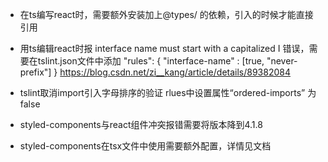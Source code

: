 - 在ts编写react时，需要额外安装加上@types/  的依赖，引入的时候才能直接引用
- 用ts编辑react时报 interface name must start with a capitalized I 错误，需要在tslint.json文件中添加 
  "rules": {
        "interface-name" : [true, "never-prefix"]
    }		https://blog.csdn.net/zi__kang/article/details/89382084

- tslint取消import引入字母排序的验证 rlues中设置属性“ordered-imports” 为 false 
- styled-components与react组件冲突报错需要将版本降到4.1.8
- styled-components在tsx文件中使用需要额外配置，详情见文档